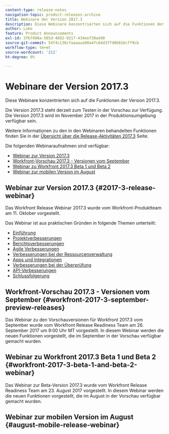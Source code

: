 ```yaml
---
content-type: release-notes
navigation-topic: product-releases-archive
title: Webinare der Version 2017.3
description: Diese Webinare konzentrierten sich auf die Funktionen der Version 2017.3.
author: Luke
feature: Product Announcements
exl-id: 3fb7498a-585d-4692-9217-434eef38ad40
source-git-commit: 54f4c136cfaaaaaa90a4fc64d3ffd06816cff9cb
workflow-type: tm+mt
source-wordcount: '212'
ht-degree: 0%

---
```


# Webinare der Version 2017.3

Diese Webinare konzentrierten sich auf die Funktionen der Version 2017.3. 

Die Version 2017.3 steht derzeit zum Testen in der Vorschau zur Verfügung. Die Version 2017.3 wird im November 2017 in der Produktionsumgebung verfügbar sein.

Weitere Informationen zu den in den Webinaren behandelten Funktionen finden Sie in der [Übersicht über die Release-Aktivitäten 2017.3](../../../../product-announcements/product-releases/quarterly-release-archive/2017.3-release-activity/2017.3-release-activity-overview.md) Seite.

Die folgenden Webinaraufnahmen sind verfügbar:

* [Webinar zur Version 2017.3](#2017-3-release-webinar)
* [Workfront-Vorschau 2017.3 - Versionen vom September](#workfront-2017-3-september-preview-releases)
* [Webinar zu Workfront 2017.3 Beta 1 und Beta 2](#workfront-2017-3-beta-1-and-beta-2-webinar)
* [Webinar zur mobilen Version im August](#august-mobile-release-webinar)

## Webinar zur Version 2017.3 {#2017-3-release-webinar}

Das Workfront Release Webinar 2017.3 wurde vom Workfront-Produktteam am 11. Oktober vorgestellt.  

Das Webinar ist aus praktischen Gründen in folgende Themen unterteilt:

* [Einführung](#introduction)
* [Projektverbesserungen](#project-enhancements)
* [Berichtsverbesserungen](#reporting-enhancements)
* [Agile Verbesserungen](#agile-enhancements)
* [Verbesserungen bei der Ressourcenverwaltung](#resource-management-enhancements)
* [Apps und Integrationen](#apps-and-integrations)
* [Verbesserungen bei der Überprüfung](#proofing-enhancements)
* [API-Verbesserungen](#api-enhancements)
* [Schlussfolgerung](#conclusion)

## Workfront-Vorschau 2017.3 - Versionen vom September {#workfront-2017-3-september-preview-releases}

Das Webinar zu den Vorschauversionen für Workfront 2017.3 vom September wurde vom Workfront Release Readiness Team am 26. September 2017 um 9:00 Uhr MT vorgestellt. In diesem Webinar werden die neuen Funktionen vorgestellt, die im September in der Vorschau verfügbar gemacht wurden.

## Webinar zu Workfront 2017.3 Beta 1 und Beta 2 {#workfront-2017-3-beta-1-and-beta-2-webinar}

Das Webinar zur Beta-Version 2017.3 wurde vom Workfront Release Readiness Team am 23. August 2017 vorgestellt. In diesem Webinar werden die neuen Funktionen vorgestellt, die im August in der Vorschau verfügbar gemacht wurden.

## Webinar zur mobilen Version im August {#august-mobile-release-webinar}
